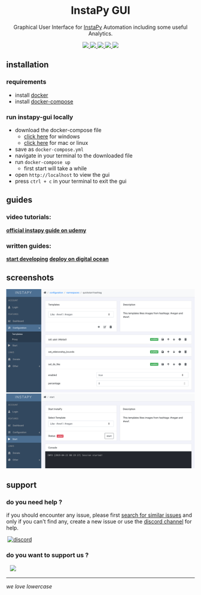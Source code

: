 <p align='center'>
	<h1 align="center">InstaPy GUI</h1>
	<p align="center">Graphical User Interface for <a href='https://github.com/timgrossmann/InstaPy'>InstaPy</a> Automation including some useful Analytics.<p>
	<p align="center">
		<a href="https://travis-ci.com/breuerfelix/instapy-gui">
		<img src="https://travis-ci.com/breuerfelix/instapy-gui.svg?branch=master">
		</a>
		<a href="https://discord.gg/FDETsht">
		<img src="https://img.shields.io/discord/510385886869979136.svg">
		</a>
		<a href="https://www.github.com/timgrossmann/InstaPy#backer">
		<img src="https://opencollective.com/instapy/backers/badge.svg">
		</a>
		<a href="https://www.github.com/timgrossmann/InstaPy#sponsors">
		<img src="https://opencollective.com/instapy/sponsors/badge.svg">
		</a>  
		<a href="https://github.com/breuerfelix/instapy-gui/blob/master/LICENSE">
		<img src="https://img.shields.io/github/license/breuerfelix/instapy-gui.svg" />
		</a>
	</p>
</p>

## installation

### requirements

* install [docker](https://www.docker.com/get-started)
* install [docker-compose](https://docs.docker.com/compose/install)

### run instapy-gui locally

* download the docker-compose file
	* [click here](https://raw.githubusercontent.com/breuerfelix/instapy-gui/master/docs/docker-compose.windows.yml) for windows
	* [click here](https://raw.githubusercontent.com/breuerfelix/instapy-gui/master/docs/docker-compose.unix.yml) for mac or linux
* save as `docker-compose.yml`
* navigate in your terminal to the downloaded file
* run `docker-compose up`
	* first start will take a while
* open `http://localhost` to view the gui
* press `ctrl + c` in your terminal to exit the gui

## guides

### video tutorials:
**[official instapy guide on udemy](https://www.udemy.com/instapy-guide/?couponCode=INSTAPY_OFFICIAL)**

### written guides:
**[start developing](docs/contributing.md)**
**[deploy on digital ocean](docs/digital-ocean.md)**

## screenshots

![templates](docs/templates.png)  
![start](docs/start.png)

## support

### do you need help ?
if you should encounter any issue, please first [search for similar issues](https://github.com/breuerfelix/instapy-gui/issues) and only if you can't find any, create a new issue or use the [discord channel](https://discord.gg/FDETsht) for help.

<a href='https://discord.gg/FDETsht'>
  <img hspace='3' alt='discord' src='https://camo.githubusercontent.com/e4a739df27356a78e9cae2e2dda642d118567e7c/68747470733a2f2f737465616d63646e2d612e616b616d616968642e6e65742f737465616d636f6d6d756e6974792f7075626c69632f696d616765732f636c616e732f32373039303534312f386464356339303766326130656563623733646336613437373666633961323538373865626364642e706e67' width=214/>
</a>

### do you want to support us ?

<a href="https://opencollective.com/instapy/donate" target="_blank">
  <img hspace="10" src="https://opencollective.com/instapy/contribute/button@2x.png?color=blue" width=300 />
</a>

---

_we love lowercase_